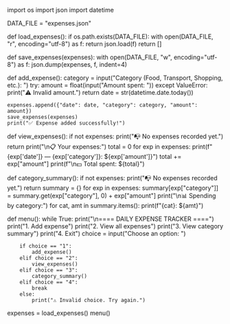 import os
import json
import datetime

DATA_FILE = "expenses.json"

def load_expenses():
    if os.path.exists(DATA_FILE):
        with open(DATA_FILE, "r", encoding="utf-8") as f:
            return json.load(f)
    return []

def save_expenses(expenses):
    with open(DATA_FILE, "w", encoding="utf-8") as f:
        json.dump(expenses, f, indent=4)

def add_expense():
    category = input("Category (Food, Transport, Shopping, etc.): ")
    try:
        amount = float(input("Amount spent: "))
    except ValueError:
        print("⚠️ Invalid amount.")
        return
    date = str(datetime.date.today())
    
    expenses.append({"date": date, "category": category, "amount": amount})
    save_expenses(expenses)
    print("✅ Expense added successfully!")

def view_expenses():
    if not expenses:
        print("📭 No expenses recorded yet.")
        return
    print("\n📋 Your expenses:")
    total = 0
    for exp in expenses:
        print(f"{exp['date']} — {exp['category']}: ${exp['amount']}")
        total += exp["amount"]
    print(f"\n💵 Total spent: ${total}")

def category_summary():
    if not expenses:
        print("📭 No expenses recorded yet.")
        return
    summary = {}
    for exp in expenses:
        summary[exp["category"]] = summary.get(exp["category"], 0) + exp["amount"]
    print("\n📊 Spending by category:")
    for cat, amt in summary.items():
        print(f"{cat}: ${amt}")

def menu():
    while True:
        print("\n==== DAILY EXPENSE TRACKER ====")
        print("1. Add expense")
        print("2. View all expenses")
        print("3. View category summary")
        print("4. Exit")
        choice = input("Choose an option: ")
        
        if choice == "1":
            add_expense()
        elif choice == "2":
            view_expenses()
        elif choice == "3":
            category_summary()
        elif choice == "4":
            break
        else:
            print("⚠️ Invalid choice. Try again.")

expenses = load_expenses()
menu()

